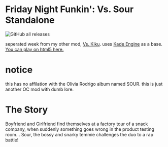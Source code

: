 # Friday Night Funkin': Vs. Sour Standalone
![GitHub all releases](https://img.shields.io/github/downloads/craftersshaft/VsSourStandalone/total)

seperated week from my other mod, [Vs. Kiku](https://github.com/craftersshaf/FNF-Vs-Kiku). uses [Kade Engine](https://github.com/KadeDev/Kade-Engine) as a base. [You can play on html5 here.](http://hedgehogstew.today/VsSourStandalone/)

# notice
this has no affilation with the Olivia Rodrigo album named SOUR. this is just another OC mod with dumb lore.


# The Story
Boyfriend and Girlfriend find themselves at a factory tour of a snack company, when suddenly something goes wrong in the product testing room... Sour, the bossy and snarky temmie challenges the duo to a rap battle!